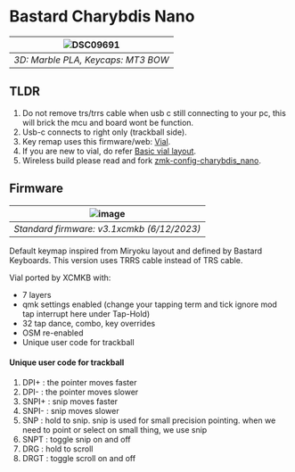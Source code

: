 # Bastard Charybdis Nano

| ![DSC09691](https://github.com/superxc3/xcmkb/assets/79617315/5d484417-5e8b-4b37-aac5-1b1dec8f64d0) |
|:--:|
| *3D: Marble PLA, Keycaps: MT3 BOW* |

## TLDR
1. Do not remove trs/trrs cable when usb c still connecting to your pc, this will brick the mcu and board wont be function.
2. Usb-c connects to right only (trackball side).
3. Key remap uses this firmware/web: [Vial](https://get.vial.today/).
4. If you are new to vial, do refer [Basic vial layout](https://xcmkb.com/pages/basic-vial-usage).
5. Wireless build please read and fork [zmk-config-charybdis_nano](https://github.com/superxc3/zmk-config-charybdis_nano).

## Firmware

|![image](https://github.com/superxc3/xcmkb/assets/79617315/8a6cf729-c3fc-4ee1-bd64-79a74d426b58)|
|:--:|
| *Standard firmware: v3.1xcmkb (6/12/2023)* |

Default keymap inspired from Miryoku layout and defined by Bastard Keyboards. This version uses TRRS cable instead of TRS cable. 

Vial ported by XCMKB with:
- 7 layers
- qmk settings enabled (change your tapping term and tick ignore mod tap interrupt here under Tap-Hold)
- 32 tap dance, combo, key overrides
- OSM re-enabled
- Unique user code for trackball

#### Unique user code for trackball
1. DPI+ : the pointer moves faster
2. DPI- : the pointer moves slower
3. SNPI+ : snip moves faster
4. SNPI- : snip moves slower
5. SNP : hold to snip. snip is used for small precision pointing. when we need to point or select on small thing, we use snip
6. SNPT : toggle snip on and off
7. DRG : hold to scroll
8. DRGT : toggle scroll on and off


